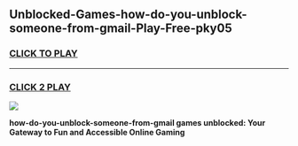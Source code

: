 
## Unblocked-Games-how-do-you-unblock-someone-from-gmail-Play-Free-pky05
<h3>
<a href="https://premium76.site?title=how-do-you-unblock-someone-from-gmail&ref=21A">CLICK TO PLAY</a></h3>
<hr>

<h3>
<a href="https://premium76.site?title=how-do-you-unblock-someone-from-gmail&ref=21A">CLICK 2 PLAY</a>
  
</h3>

<a href="https://premium76.site?title=how-do-you-unblock-someone-from-gmail&ref=21A"><img src="https://clearcache.store/games.png"></a>


**how-do-you-unblock-someone-from-gmail games unblocked: Your Gateway to Fun and Accessible Online Gaming**
